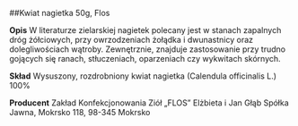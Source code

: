 ##Kwiat nagietka 50g, Flos

**Opis** W literaturze zielarskiej nagietek polecany jest w stanach zapalnych dróg żółciowych, przy owrzodzeniach żołądka i dwunastnicy oraz dolegliwościach wątroby. Zewnętrznie, znajduje zastosowanie przy trudno gojących się ranach, stłuczeniach, oparzeniach czy wykwitach skórnych. 

**Skład** Wysuszony, rozdrobniony kwiat nagietka (Calendula officinalis L.) 100%

**Producent** Zakład Konfekcjonowania Ziół „FLOS” Elżbieta i Jan Głąb Spółka Jawna, Mokrsko 118, 98-345 Mokrsko
